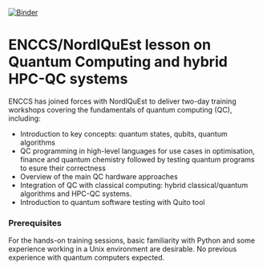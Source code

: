 [![Binder](https://mybinder.org/badge_logo.svg)](https://mybinder.org/v2/gh/ENCCS/NordIQuEst-workshop/HEAD)

# ENCCS/NordIQuEst lesson on Quantum Computing and hybrid HPC-QC systems

ENCCS has joined forces with NordIQuEst to deliver two-day training workshops 
covering the fundamentals of quantum computing (QC), including:

- Introduction to key concepts: quantum states, qubits, quantum algorithms
- QC programming in high-level languages for use cases in optimisation, finance and quantum chemistry followed by testing quantum programs to esure their correctness
- Overview of the main QC hardware approaches
- Integration of QC with classical computing: hybrid classical/quantum algorithms and HPC-QC systems.
- Introduction to quantum software testing with Quito tool

### Prerequisites

For the hands-on training sessions, basic familiarity with Python and some experience working in a Unix environment are desirable. 
No previous experience with quantum computers expected.

